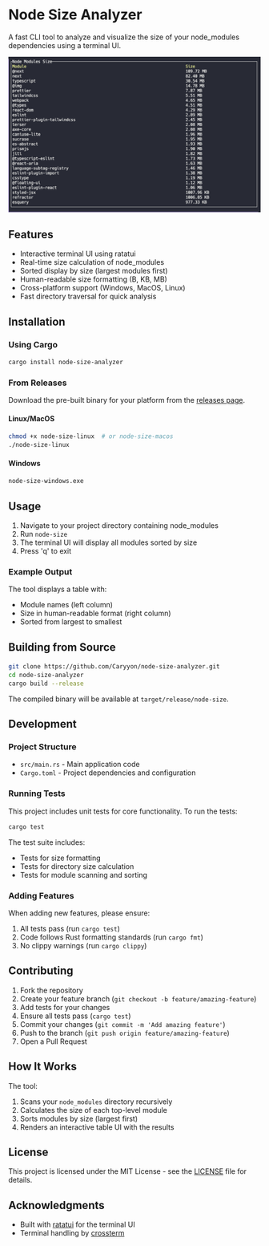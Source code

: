 # Node Size Analyzer

A fast CLI tool to analyze and visualize the size of your node_modules dependencies using a terminal UI.

![Screenshot of Node Size Analyzer](screenshot.png)

## Features

- Interactive terminal UI using ratatui
- Real-time size calculation of node_modules
- Sorted display by size (largest modules first)
- Human-readable size formatting (B, KB, MB)
- Cross-platform support (Windows, MacOS, Linux)
- Fast directory traversal for quick analysis

## Installation

### Using Cargo

```bash
cargo install node-size-analyzer
```

### From Releases

Download the pre-built binary for your platform from the [releases page](https://github.com/Caryyon/node-size-analyzer/releases).

#### Linux/MacOS

```bash
chmod +x node-size-linux  # or node-size-macos
./node-size-linux
```

#### Windows

```bash
node-size-windows.exe
```

## Usage

1. Navigate to your project directory containing node_modules
2. Run `node-size`
3. The terminal UI will display all modules sorted by size
4. Press 'q' to exit

### Example Output

The tool displays a table with:
- Module names (left column)
- Size in human-readable format (right column)
- Sorted from largest to smallest

## Building from Source

```bash
git clone https://github.com/Caryyon/node-size-analyzer.git
cd node-size-analyzer
cargo build --release
```

The compiled binary will be available at `target/release/node-size`.

## Development

### Project Structure

- `src/main.rs` - Main application code
- `Cargo.toml` - Project dependencies and configuration

### Running Tests

This project includes unit tests for core functionality. To run the tests:

```bash
cargo test
```

The test suite includes:
- Tests for size formatting
- Tests for directory size calculation
- Tests for module scanning and sorting

### Adding Features

When adding new features, please ensure:
1. All tests pass (run `cargo test`)
2. Code follows Rust formatting standards (run `cargo fmt`)
3. No clippy warnings (run `cargo clippy`)

## Contributing

1. Fork the repository
2. Create your feature branch (`git checkout -b feature/amazing-feature`)
3. Add tests for your changes
4. Ensure all tests pass (`cargo test`)
5. Commit your changes (`git commit -m 'Add amazing feature'`)
6. Push to the branch (`git push origin feature/amazing-feature`)
7. Open a Pull Request

## How It Works

The tool:
1. Scans your `node_modules` directory recursively
2. Calculates the size of each top-level module
3. Sorts modules by size (largest first)
4. Renders an interactive table UI with the results

## License

This project is licensed under the MIT License - see the [LICENSE](LICENSE) file for details.

## Acknowledgments

- Built with [ratatui](https://github.com/ratatui-org/ratatui) for the terminal UI
- Terminal handling by [crossterm](https://github.com/crossterm-rs/crossterm)
